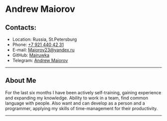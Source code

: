 # Andrew Maiorov  

## Contacts:
* Location: Russia, St.Petersburg
 * Phone: [+7 921 440 42 31](+79214404231)
 * E-mail: [Maiorov23@yandex.ru](Maiorov23@yandex.ru)
 * GitHub: [Mairuwka](https://github.com/Mairuwka)
 * Telegram: [Andrew Maiorov](https://t.me/Mairuwka)
<hr>

## About Me
For the last six months I have been actively self-training, gaining experience and expanding my knowledge. Ability to work in a team, find common language with people. Also want and can develop as a person and a programmer, applying my skills of time-management for their productivity.
<hr>